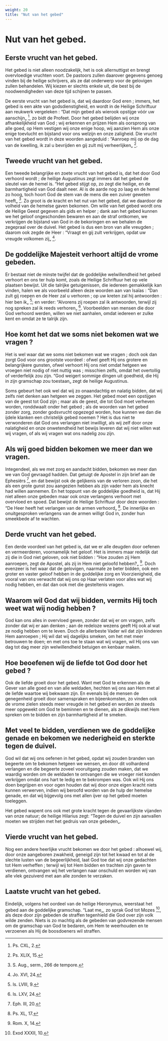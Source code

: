 ```yaml
---
weight: 20
title: "Nut van het gebed"
---
```


# Nut van het gebed.

## Eerste vrucht van het gebed.

Het gebed is niet alleen noodzakelijk, het is ook allernuttigst en brengt overvloedige vruchten voort. De pastoors zullen daarover gegevens genoeg vinden bij de heilige schrijvers, als ze dat onderwerp voor de gelovigen zullen behandelen. Wij kiezen er slechts enkele uit, die best bij de noodwendigheden van deze tijd schijnen te passen.

De eerste vrucht van het gebed is, dat wij daardoor God eren ; immers, het gebed is een akte van godsdienstigheid, en wordt in de Heilige Schriftuur aan reukwerk vergeleken : “Dat mijn gebed als wierook opstijge vóór uw aanschijn„ [^576.2], zo bidt de Profeet. Door het gebed belijden wij onze afhankelijkheid van God ; wij erkennen en prijzen Hem als oorsprong van alle goed, op Hem vestigen wij onze enige hoop, wij aanzien Hem als onze enige toevlucht en bijstand voor ons welzijn en onze zaligheid. Die vrucht van het gebed wordt in deze woorden aangeduid : “Aanroep mij op de dag van de kwelling, ik zal u bevrijden en gij zult mij verheerlijken„ [^577.1].

[^576.2]: Ps. CXL, 2.

## Tweede vrucht van het gebed.

Een tweede belangrijke en zoete vrucht van het gebed is, dat het door God verhoord wordt ; de heilige Augustinus zegt immers dat het gebed de sleutel van de hemel is. “Het gebed stijgt op, zo zegt die heilige, en de barmhartigheid van God daalt neer. Al is de aarde nog zo laag en de hemel zo hoog, toch hoort God de stem van de mens die een zuiver geweten heeft„ [^577.2]. Zo groot is de kracht en het nut van het gebed, dat we daardoor de volheid van de hemelse gaven bekomen. Om wille van het gebed wordt ons de Heilige Geest gegeven als gids en helper ; dank aan het gebed kunnen we het geloof ongeschonden bewaren en aan de straf ontkomen, we verkrijgen de bijstand van God in de bekoringen en we behalen de zegepraal over de duivel. Het gebed is dus een bron van alle vreugden ; daarom ook zegde de Heer : “Vraagt en gij zult verkrijgen, opdat uw vreugde volkomen zij„ [^577.3].

## De goddelijke Majesteit verhoort altijd de vrome gebeden.

Er bestaat niet de minste twijfel dat de goddelijke welwillendheid het gebed verhoort en ons ter hulp komt, zoals de Heilige Schriftuur het op vele plaatsen bewijst. Uit die talrijke getuigenissen, die iedereen gemakkelijk kan vinden, halen we als voorbeeld alleen deze woorden aan van Isaïas : “Dan zult gij roepen en de Heer zal u verhoren ; op uw kreten zal hij antwoorden : hier ben ik„ [^577.4]; en verder: “Alvorens zij roepen zal ik antwoorden, terwijl zij nog spreken zal ik reeds verhoren„ [^578.1]. Voorbeelden van mensen die door God verhoord werden, willen we niet aanhalen, omdat iedereen er zulke kent en omdat ze te talrijk zijn.

[^577.1]: Ps. XLIX, 15.

[^577.2]: S. Aug., serm., 266 de tempore.

[^577.3]: Jo. XVI, 24.

[^577.4]: Is. LVIII, 9.

## Hoe komt het dat we soms niet bekomen wat we vragen ?

Het is wel waar dat we soms niet bekomen wat we vragen ; doch ook dan zorgt God voor ons grootste voordeel : ofwel geeft Hij ons grotere en belangrijkere gunsten, ofwel verhoort Hij ons niet omdat hetgeen we vroegen niet nodig of niet nuttig was ; misschien zelfs, omdat het overtollig of verderfelijk zou zijn. “God weigert sommige dingen uit goedheid, die Hij in zijn gramschap zou toestaan„ zegt de heilige Augustinus.

Soms gebeurt het ook wel dat wij zo onaandachtig en nalatig bidden, dat wij zelfs niet denken aan hetgeen we zeggen. Het gebed moet een opstijgen van de geest tot God zijn ; maar als de geest, die tot God moet verheven worden, ronddwaalt onder het gebed ; als de woorden van het gebed zonder zorg, zonder godsvrucht opgezegd worden, hoe kunnen we dan die ijdele klanken een christelijk gebed noemen ? Het is dus niet te verwonderen dat God ons verlangen niet inwilligt, als wij zelf door onze nalatigheid en onze onwetendheid het bewijs leveren dat wij niet willen wat wij vragen, of als wij vragen wat ons nadelig zou zijn.

## Als wij goed bidden bekomen we meer dan we vragen.

Integendeel, als we met zorg en aandacht bidden, bekomen we meer dan we van God gevraagd hadden.  Dat getuigt de Apostel in zijn brief aan de Ephesiërs [^578.2], en dat bewijst ook de gelijkenis van de verloren zoon, die het als een grote gunst zou aangezien hebben als zijn vader hem als knecht had willen aannemen. En het toppunt van de goddelijke goedheid is, dat Hij niet alleen onze gebeden maar ook onze verlangens verhoort met overvloed en spoed. Dat bewijst de Heilige Schriftuur door deze woorden : “De Heer heeft het verlangen van de armen verhoord„ [^579.1]. De innerlijke en onuitgesproken verlangens van de armen willigt God in, zonder hun smeekbede af te wachten.

[^578.1]: Is. LXV, 24.

[^578.2]: Eph. III, 20.

## Derde vrucht van het gebed.

Een derde voordeel van het gebed is, dat we er alle deugden door oefenen en vermeerderen, voornamelijk het geloof. Het is immers maar redelijk dat zij die in God niet geloven, ook niet bidden : “Hoe zouden zij Hem aanroepen, zegt de Apostel, als zij in Hem niet geloofd hebben?„ [^579.2]. Doch evenzeer is het waar dat de gelovigen, naarmate ze beter bidden, ook een groter en vaster geloof hebben in de goddelijke zorg en Voorzienigheid, die vooral van ons verwacht dat wij ons op Haar verlaten voor alles wat wij nodig hebben, en dat dan ook met die gesteltenis vragen.

## Waarom wil God dat wij bidden, vermits Hij toch weet wat wij nodig hebben ?

God kan ons alles in overvloed geven, zonder dat wij er om vragen, zelfs zonder dat wij er aan denken ; aan de redeloze wezens geeft Hij ook al wat ze nodig hebben om te leven. Doch de allerbeste Vader wil dat zijn kinderen Hem aanroepen ; Hij wil dat wij dagelijks smeken, om het met meer betrouwen te doen; en met ons toe te staan wat wij vragen, wil Hij ons van dag tot dag meer zijn welwillendheid betuigen en kenbaar maken.

[^579.1]: Ps. XL, 17.

[^579.2]: Rom. X, 14.

## Hoe beoefenen wij de liefde tot God door het gebed ?

Ook de liefde groeit door het gebed. Want met God te erkennen als de Gever van alle goed en van alle weldaden, hechten wij ons aan Hem met al de liefde waartoe wij bekwaam zijn. En evenals bij de mensen de genegenheid groeit door samenspraken en bijeenkomsten, zo vinden ook de vrome zielen steeds meer vreugde in het gebed en worden ze steeds meer opgewekt om God te beminnen en te dienen, als ze dikwijls met Hem spreken om te bidden en zijn barmhartigheid af te smeken.

## Met veel te bidden, verdienen we de goddelijke genade en bekomen we nederigheid en sterkte tegen de duivel.

God wil dat wij ons oefenen in het gebed, opdat wij zouden branden van begeerte om te bekomen hetgeen we wensen, en door dit volhardend verlangen en die begeerte zoveel vooruitgang zouden maken, dat we waardig worden om de weldaden te ontvangen die we vroeger niet konden verkrijgen omdat ons hart te ledig en te bekrompen was. Ook wil Hij ons doen begrijpen en voor ogen houden dat wij door onze eigen kracht niets kunnen verwerven, indien wij beroofd worden van de hulp der hemelse genade, en dat wij bijgevolg ons met allen ijver op het gebed moeten toeleggen.

Het gebed wapent ons ook met grote kracht tegen de gevaarlijkste vijanden van onze natuur; de heilige Hilarius zegt: “Tegen de duivel en zijn aanvallen moeten we strijden met het gedruis van onze gebeden„.

## Vierde vrucht van het gebed.

Nog een andere heerlijke vrucht bekomen we door het gebed : alhoewel wij, door onze aangeboren zwakheid, geneigd zijn tot het kwaad en tot al de slechte lusten van de begeerlijkheid, laat God toe dat wij onze gedachten tot Hem verheffen ; terwijl wij tot Hem bidden en trachten zijn gaven te verdienen, ontvangen wij het verlangen naar onschuld en worden wij van alle vlek gezuiverd met aan alle zonden te verzaken.

## Laatste vrucht van het gebed.

Eindelijk, volgens het oordeel van de heilige Hieronymus, weerstaat het gebed aan de goddelijke gramschap. “Laat me„, zo sprak God tot Mozes [^581.1], als deze door zijn gebeden de straffen tegenhield die God over zijn volk wilde zenden. Niets is zo machtig als de gebeden van godvrezende mensen om de gramschap van God te bedaren, om Hem te weerhouden en te verzoenen als Hij de boosdoeners wil straffen.

[^581.1]: Exod XXXII, 10.

